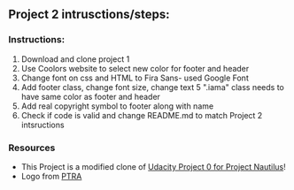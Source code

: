 ## Project 2 intrusctions/steps:

### Instructions:
1. Download and clone project 1
2. Use Coolors website to select new color for footer and header
3. Change font on css and HTML to Fira Sans- used Google Font
4. Add footer class, change font size, change text
5 ".iama" class needs to have same color as footer and header 
6. Add real copyright symbol to footer along with name 
7. Check if code is valid and change README.md to match Project 2 intsructions

### Resources

* This Project is a modified clone of [Udacity Project 0 for Project Nautilus](https://github.com/udacity/project-nautilus-project-0)!
* Logo from 
[PTRA](https://pixabay.com/en/logo-origami-bird-flying-blue-1913689/)
